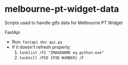 # melbourne-pt-widget-data
Scripts used to handle gtfs data for Melbourne PT Widget

FastApi
- Run:
     ```fastapi dev api.py```
- If it doesn't refresh properly:
     1. ```tasklist /FI "IMAGENAME eq python.exe"```
     2. ```taskkill /PID {PID NUMBER} /F```
